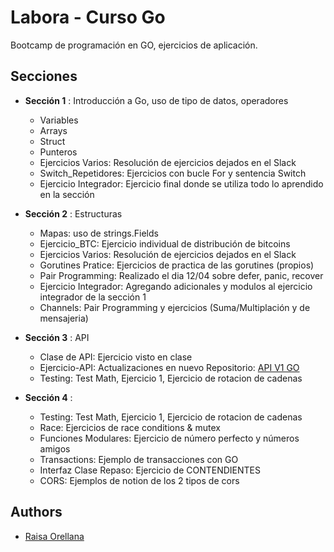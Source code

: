 
# Labora - Curso Go

Bootcamp de programación en GO, ejercicios de aplicación.

## Secciones

- **Sección 1**  : Introducción a Go, uso de tipo de datos, operadores
    - Variables
    - Arrays
    - Struct
    - Punteros
    - Ejercicios Varios: Resolución de ejercicios dejados en el Slack
    - Switch_Repetidores: Ejercicios con bucle For y sentencia Switch
    - Ejercicio Integrador: Ejercicio final donde se utiliza todo lo aprendido en la sección
- **Sección 2**  : Estructuras
    - Mapas: uso de strings.Fields
    - Ejercicio_BTC: Ejercicio individual de distribución de bitcoins
    - Ejercicios Varios: Resolución de ejercicios dejados en el Slack
    - Gorutines Pratice: Ejercicios de practica de las gorutines (propios)
    - Pair Programming: Realizado el dia 12/04 sobre defer, panic, recover
    - Ejercicio Integrador: Agregando adicionales y modulos al ejercicio integrador de la sección 1
    - Channels: Pair Programming y ejercicios (Suma/Multiplación y de mensajeria)
    
- **Sección 3**  : API
    - Clase de API: Ejercicio visto en clase 
    - Ejercicio-API: Actualizaciones en nuevo Repositorio: [API V1 GO ](https://github.com/Raisa320/API-V1-GO)
    - Testing: Test Math, Ejercicio 1, Ejercicio de rotacion de cadenas

- **Sección 4**  :
    - Testing: Test Math, Ejercicio 1, Ejercicio de rotacion de cadenas
    - Race: Ejercicios de race conditions & mutex
    - Funciones Modulares: Ejercicio de número perfecto y números amigos
    - Transactions: Ejemplo de transacciones con GO
    - Interfaz Clase Repaso: Ejercicio de CONTENDIENTES
    - CORS: Ejemplos de notion de los 2 tipos de cors
    
    
## Authors

- [Raisa Orellana](https://github.com/Raisa320)

